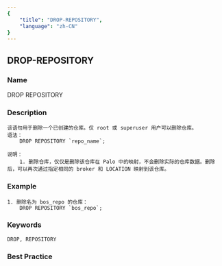 ```yaml
---
{
    "title": "DROP-REPOSITORY",
    "language": "zh-CN"
}
---
```


<!--
Licensed to the Apache Software Foundation (ASF) under one
or more contributor license agreements.  See the NOTICE file
distributed with this work for additional information
regarding copyright ownership.  The ASF licenses this file
to you under the Apache License, Version 2.0 (the
"License"); you may not use this file except in compliance
with the License.  You may obtain a copy of the License at

  http://www.apache.org/licenses/LICENSE-2.0

Unless required by applicable law or agreed to in writing,
software distributed under the License is distributed on an
"AS IS" BASIS, WITHOUT WARRANTIES OR CONDITIONS OF ANY
KIND, either express or implied.  See the License for the
specific language governing permissions and limitations
under the License.
-->

## DROP-REPOSITORY

### Name

DROP  REPOSITORY

### Description

```text
该语句用于删除一个已创建的仓库。仅 root 或 superuser 用户可以删除仓库。
语法：
    DROP REPOSITORY `repo_name`;
        
说明：
    1. 删除仓库，仅仅是删除该仓库在 Palo 中的映射，不会删除实际的仓库数据。删除后，可以再次通过指定相同的 broker 和 LOCATION 映射到该仓库。 
```

### Example

```text
1. 删除名为 bos_repo 的仓库：
    DROP REPOSITORY `bos_repo`;
```

### Keywords

    DROP, REPOSITORY

### Best Practice

